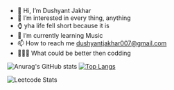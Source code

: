 - 👋 Hi, I’m Dushyant Jakhar
- 👀 I’m interested in every thing, anything
- ⌚️  yha life fell short because it is
- 🌱 I’m currently learning Music
- 📫 How to reach me  dushyantjakhar007@gmail.com
- 👨🏼‍💻 What could be better then codding
<!---
dushyant0007/dushyant0007 is a ✨ special ✨ repository because its `README.md` (this file) appears on your GitHub profile.
You can click the Preview link to take a look at your changes.
--->

![Anurag's GitHub stats](https://github-readme-stats.vercel.app/api?username=dushyant0007&show_icons=true)
[![Top Langs](https://github-readme-stats.vercel.app/api/top-langs/?username=dushyant0007&hide_progress=true)](https://github.com/dushyant0007/github-readme-stats)

![Leetcode Stats](https://leetcode.com/DushyantJakhar/)

